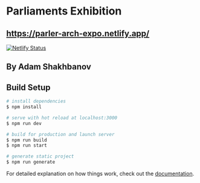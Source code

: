 # Parliaments Exhibition

## <https://parler-arch-expo.netlify.app/>
[![Netlify Status](https://api.netlify.com/api/v1/badges/2292e585-01aa-42f6-81c6-8b7b848394a8/deploy-status)](https://app.netlify.com/sites/parler-arch-expo/deploys)
## By Adam Shakhbanov

## Build Setup

```bash
# install dependencies
$ npm install

# serve with hot reload at localhost:3000
$ npm run dev

# build for production and launch server
$ npm run build
$ npm run start

# generate static project
$ npm run generate
```

For detailed explanation on how things work, check out the [documentation](https://nuxtjs.org).